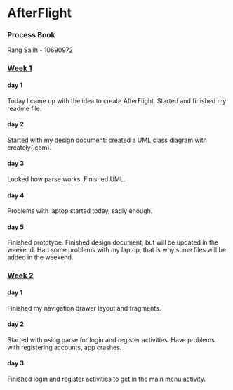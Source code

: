 # AfterFlight
### Process Book
Rang Salih - 10690972

### <u>Week 1</u>
#### day 1
Today I came up with the idea to create AfterFlight.
Started and finished my readme file.

#### day 2
Started with my design document: created a UML class diagram with creately(.com).

#### day 3
Looked how parse works.
Finished UML.

#### day 4
Problems with laptop started today, sadly enough.

#### day 5
Finished prototype.
Finished design document, but will be updated in the weekend.
Had some problems with my laptop, that is why some files will be added in the weekend.


### <u>Week 2</u>
#### day 1
Finished my navigation drawer layout and fragments.

#### day 2
Started with using parse for login and register activities.
Have problems with registering accounts, app crashes.

#### day 3
Finished login and register activities to get in the main menu activity.

